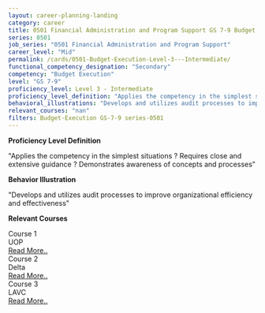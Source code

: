 ```yaml
---
layout: career-planning-landing
category: career
title: 0501 Financial Administration and Program Support GS 7-9 Budget Execution
series: 0501
job_series: "0501 Financial Administration and Program Support"
career_level: "Mid"
permalink: /cards/0501-Budget-Execution-Level-3---Intermediate/
functional_competency_designation: "Secondary"
competency: "Budget Execution"
level: "GS 7-9"
proficiency_level: Level 3 - Intermediate
proficiency_level_definition: "Applies the competency in the simplest situations ? Requires close and extensive guidance ? Demonstrates awareness of concepts and processes"
behavioral_illustrations: "Develops and utilizes audit processes to improve organizational efficiency and effectiveness"
relevant_courses: "nan"
filters: Budget-Execution GS-7-9 series-0501
---
```


<p><b>Proficiency Level Definition</b></p>
<p>"Applies the competency in the simplest situations ? Requires close and extensive guidance ? Demonstrates awareness of concepts and processes"</p>
<p><b>Behavior Illustration</b></p>
<p>"Develops and utilizes audit processes to improve organizational efficiency and effectiveness"</p>
<p><b>Relevant Courses</b></p>
<div class="cfo-courses-outer"><div class="cfo-courses-inner">Course 1</div><div class="cfo-courses-inner">UOP</div><div class="cfo-courses-inner"><a href="/cards/0501-Budget-Execution-Level-3---Intermediate/">Read More..</a></div></div>
<div class="cfo-courses-outer"><div class="cfo-courses-inner">Course 2</div><div class="cfo-courses-inner">Delta</div><div class="cfo-courses-inner"><a href="/cards/0501-Budget-Execution-Level-3---Intermediate/">Read More..</a></div></div>
<div class="cfo-courses-outer"><div class="cfo-courses-inner">Course 3</div><div class="cfo-courses-inner">LAVC</div><div class="cfo-courses-inner"><a href="/cards/0501-Budget-Execution-Level-3---Intermediate/">Read More..</a></div></div>
